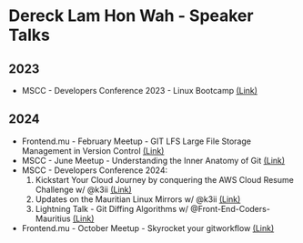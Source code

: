 # Dereck Lam Hon Wah - Speaker Talks

## 2023

- MSCC - Developers Conference 2023 - Linux Bootcamp [(Link)]( <https://conference.mscc.mu/agenda/454720> )

## 2024

- Frontend.mu - February Meetup - GIT LFS Large File Storage Management in Version Control [(Link)]( <https://frontend.mu/meetup/50> )
- MSCC - June Meetup - Understanding the Inner Anatomy of Git [(Link)](<https://www.meetup.com/mauritiussoftwarecraftsmanshipcommunity/events/300023429/>)
- MSCC - Developers Conference 2024:
    1. Kickstart Your Cloud Journey by conquering the AWS Cloud Resume Challenge w/ @k3ii [(Link)](<https://conference.mscc.mu/agenda/641129>)
    2. Updates on the Mauritian Linux Mirrors w/ @k3ii [(Link)](<https://conference.mscc.mu/agenda/710511>)
    3. Lightning Talk - Git Diffing Algorithms w/ @Front-End-Coders-Mauritius [(Link)](<https://conference.mscc.mu/agenda/639942>)
- Frontend.mu - October Meetup - Skyrocket your gitworkflow [(Link)](<https://frontend.mu/meetup/59>)
